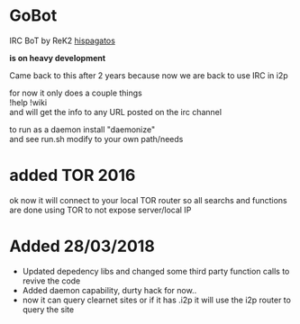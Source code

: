 # GoBot
IRC BoT by ReK2 [hispagatos](https://Hispagatos.org)


**is on heavy development**  

Came back to this after 2 years because now we are back to use IRC in i2p  

for now it only does a couple things  
!help
!wiki <word to search for>  
and will get the info to any URL posted on the irc channel  

to run as a daemon install "daemonize"  
and see run.sh modify to your own path/needs  


# added TOR 2016  
ok now it will connect to your local TOR router so all searchs and functions are done using TOR
to not expose server/local IP
# Added 28/03/2018  
- Updated depedency libs and changed some third party function calls to revive the code
- Added daemon capability, durty hack for now..
- now it can query clearnet sites or if it has .i2p it will use the i2p router to query the site
